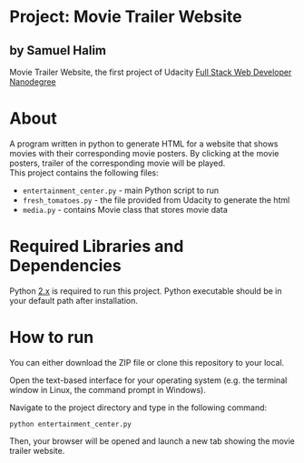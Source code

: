 # Project: Movie Trailer Website
## by Samuel Halim
Movie Trailer Website, the first project of Udacity [Full Stack Web Developer Nanodegree](https://www.udacity.com/course/full-stack-web-developer-nanodegree--nd004)

# About
A program written in python to generate HTML for a website that shows movies with their corresponding movie posters. By clicking at the movie posters, trailer of the corresponding movie will be played.  
This project contains the following files:
* `entertainment_center.py` - main Python script to run
* `fresh_tomatoes.py` - the file provided from Udacity to generate the html
* `media.py` - contains Movie class that stores movie data

# Required Libraries and Dependencies
Python [2.x](https://www.python.org/downloads/) is required to run this project. Python executable should be in your default path after installation.

# How to run
You can either download the ZIP file or clone this repository to your local.  
  
Open the text-based interface for your operating system (e.g. the terminal window in Linux, the command prompt in Windows).  
  
Navigate to the project directory and type in the following command:  
```
python entertainment_center.py
```
Then, your browser will be opened and launch a new tab showing the movie trailer website.
